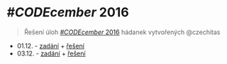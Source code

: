 # *#CODEcember* 2016
> Řešení úloh [*#CODEcember* 2016](https://www.facebook.com/events/584080195131169/) hádanek vytvořených @czechitas

* 01.12. - [zadání](https://www.facebook.com/events/584080195131169/permalink/584437195095469/) + [řešení](./01.js)
* 03.12. - [zadání](https://www.facebook.com/events/584080195131169/permalink/585484461657409/) + [řešení](./02.js)
